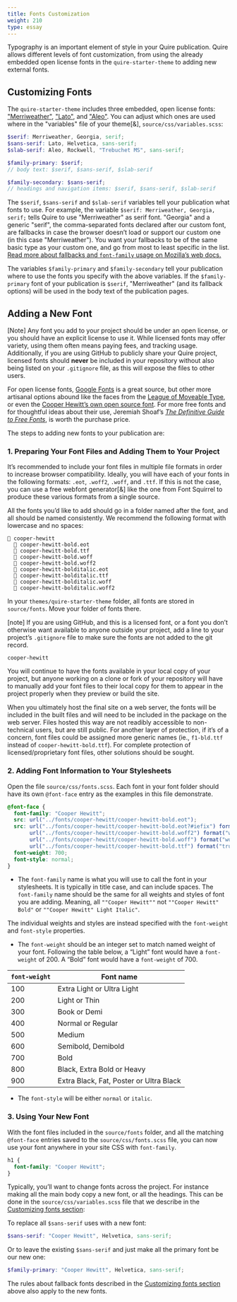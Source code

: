 ```yaml
---
title: Fonts Customization
weight: 210
type: essay
---
```


Typography is an important element of style in your Quire publication. Quire allows different levels of font customization, from using the already embedded open license fonts in the `quire-starter-theme` to adding new external fonts.

## Customizing Fonts

The `quire-starter-theme` includes three embedded, open license fonts: ["Merriweather"](https://fonts.google.com/specimen/Merriweather), ["Lato"](https://fonts.google.com/specimen/Lato), and ["Aleo"](http://www.fontfabric.com/aleo-free-font/). You can adjust which ones are used where in the "variables" file of your theme[&], `source/css/variables.scss`:

```scss
$serif: Merriweather, Georgia, serif;
$sans-serif: Lato, Helvetica, sans-serif;
$slab-serif: Aleo, Rockwell, "Trebuchet MS", sans-serif;

$family-primary: $serif;
// body text: $serif, $sans-serif, $slab-serif

$family-secondary: $sans-serif;
// headings and navigation items: $serif, $sans-serif, $slab-serif
```

The `$serif`, `$sans-serif` and  `$slab-serif` variables tell your publication what fonts to use. For example, the variable `$serif: Merriweather, Georgia, serif;` tells Quire to use "Merriweather" as serif font. "Georgia" and a generic "serif", the comma-separated fonts declared after our custom font, are fallbacks in case the browser doesn’t load or support our custom one (in this case "Merriweather"). You want your fallbacks to be of the same basic type as your custom one, and go from most to least specific in the list. [Read more about fallbacks and `font-family` usage on Mozilla’s web docs.](https://developer.mozilla.org/en-US/docs/Web/CSS/font-family)

The variables `$family-primary` and `$family-secondary` tell your publication where to use the fonts you specify with the above variables. If the `$family-primary` font of your publication is `$serif`, "Merriweather" (and its fallback options) will be used in the body text of the publication pages.

## Adding a New Font

[Note] Any font you add to your project should be under an open license, or you should have an explicit license to use it. While licensed fonts may offer variety, using them often means paying fees, and tracking usage. Additionally, if you are using GitHub to publicly share your Quire project, licensed fonts should **never** be included in your repository without also being listed on your `.gitignore` file, as this will expose the files to other users.

For open license fonts, [Google Fonts](https://fonts.google.com/) is a great source, but other more artisanal options abound like the faces from the [League of Moveable Type](https://www.theleagueofmoveabletype.com/), or even the [Cooper Hewitt’s own open source font](https://www.cooperhewitt.org/open-source-at-cooper-hewitt/cooper-hewitt-the-typeface-by-chester-jenkins/). For more free fonts and for thoughtful ideas about their use, Jeremiah Shoaf’s [*The Definitive Guide to Free Fonts*](https://www.typewolf.com/free-fonts), is worth the purchase price.

The steps to adding new fonts to your publication are:

### 1. Preparing Your Font Files and Adding Them to Your Project

It’s recommended to include your font files in multiple file formats in order to increase browser compatibility. Ideally, you will have each of your fonts in the following formats: `.eot`, `.woff2`, `.woff`, and `.ttf`. If this is not the case, you can use a free webfont generator[&] like the one from Font Squirrel to produce these various formats from a single source.

All the fonts you’d like to add should go in a folder named after the font, and all should be named consistently. We recommend the following format with lowercase and no spaces:

```
📁 cooper-hewitt
  📄 cooper-hewitt-bold.eot
  📄 cooper-hewitt-bold.ttf
  📄 cooper-hewitt-bold.woff
  📄 cooper-hewitt-bold.woff2
  📄 cooper-hewitt-bolditalic.eot
  📄 cooper-hewitt-bolditalic.ttf
  📄 cooper-hewitt-bolditalic.woff
  📄 cooper-hewitt-bolditalic.woff2
```

In your `themes/quire-starter-theme` folder, all fonts are stored in `source/fonts`. Move your folder of fonts there.


[note] If you are using GitHub, and this is a licensed font, or a font you don’t otherwise want available to anyone outside your project, add a line to your project’s `.gitignore` file to make sure the fonts are not added to the git record.

```
cooper-hewitt
```

You will continue to have the fonts available in your local copy of your project, but anyone working on a clone or fork of your repository will have to manually add your font files to their local copy for them to appear in the project properly when they preview or build the site.

When you ultimately host the final site on a web server, the fonts will be included in the built files and will need to be included in the package on the web server. Files hosted this way are not readibly accessible to non-technical users, but are still public. For another layer of protection, if it’s of a concern, font files could be assigned more generic names (ie., `f1-bld.ttf` instead of `cooper-hewitt-bold.ttf`). For complete protection of licensed/proprietary font files, other solutions should be sought.

### 2. Adding Font Information to Your Stylesheets

Open the file `source/css/fonts.scss`. Each font in your font folder should have its own `@font-face` entry as the examples in this file demonstrate.

```css
@font-face {
  font-family: "Cooper Hewitt";
  src: url("../fonts/cooper-hewitt/cooper-hewitt-bold.eot");
  src: url("../fonts/cooper-hewitt/cooper-hewitt-bold.eot?#iefix") format("embedded-opentype"),
       url("../fonts/cooper-hewitt/cooper-hewitt-bold.woff2") format("woff2"),
       url("../fonts/cooper-hewitt/cooper-hewitt-bold.woff") format("woff"),
       url("../fonts/cooper-hewitt/cooper-hewitt-bold.ttf") format("truetype");
  font-weight: 700;
  font-style: normal;
}
```

- The `font-family` name is what you will use to call the font in your stylesheets. It is typically in title case, and can include spaces. The `font-family` name should be the same for all weights and styles of font you are adding. Meaning, all `""Cooper Hewitt""` not `""Cooper Hewitt" Bold"` or `""Cooper Hewitt" Light Italic"`.

The individual weights and styles are instead specified with the `font-weight` and `font-style` properties.

- The `font-weight` should be an integer set to match named weight of your font. Following the table below, a “Light” font would have a `font-weight` of 200. A “Bold” font would have a `font-weight` of 700.

| `font-weight` | Font name |
| --- | --- |
| 100 | Extra Light or Ultra Light |
| 200 | Light or Thin |
| 300 | Book or Demi |
| 400 | Normal or Regular |
| 500 | Medium |
| 600 | Semibold, Demibold |
| 700 | Bold |
| 800 | Black, Extra Bold or Heavy |
| 900 | Extra Black, Fat, Poster or Ultra Black |

- The `font-style` will be either `normal` or `italic`.

### 3. Using Your New Font

With the font files included in the `source/fonts` folder, and all the matching `@font-face` entries saved to the `source/css/fonts.scss` file, you can now use your font anywhere in your site CSS with `font-family`.

```css
h1 {
  font-family: "Cooper Hewitt";
}
```

Typically, you’ll want to change fonts across the project. For instance making all the main body copy a new font, or all the headings. This can be done in the `source/css/variables.scss` file that we describe in the [Customizing fonts section](#customizing-fonts):

To replace all `$sans-serif` uses with a new font:

```scss
$sans-serif: "Cooper Hewitt", Helvetica, sans-serif;
```

Or to leave the existing `$sans-serif` and just make all the primary font be our new one:

```scss
$family-primary: "Cooper Hewitt", Helvetica, sans-serif;
```

The rules about fallback fonts described in the [Customizing fonts section](#customizing-fonts) above also apply to the new fonts.
